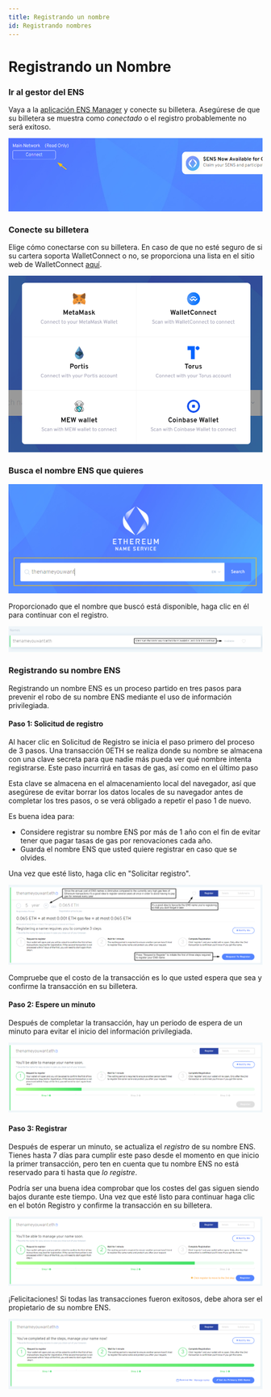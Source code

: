 ```yaml
---
title: Registrando un nombre
id: Registrando nombres
---
```


# Registrando un Nombre

### Ir al gestor del ENS

Vaya a la [aplicación ENS Manager](https://app.ens.domains) y conecte su billetera. Asegúrese de que su billetera se muestra como _conectado_ o el registro probablemente no será exitoso.

![Connecting to the manager app. Step 1.](./img/register-1.png "Connect your wallet by selecting the Connect button.")

### Conecte su billetera

Elige cómo conectarse con su billetera. En caso de que no esté seguro de si su cartera soporta WalletConnect o no, se proporciona una lista en el sitio web de WalletConnect [aquí](https://walletconnect.com/registry/wallets).


![Connecting to the manager app. Step 2](./img/register-2.png "Connect using your wallet or the Wallet Connect service")

### Busca el nombre ENS que quieres

![Serching for an ENS Name](./img/register-3.png "Search for an ENS Name to check availability.")


Proporcionado que el nombre que buscó está disponible, haga clic en él para continuar con el registro.

![Checking ENS Name availability](./img/register-4.png "If the name is available it will display this on the right side of the screen.")


### Registrando su nombre ENS

Registrando un nombre ENS es un proceso partido en tres pasos para prevenir el robo de su nombre ENS mediante el uso de información privilegiada.

#### Paso 1: Solicitud de registro

Al hacer clic en Solicitud de Registro se inicia el paso primero del proceso de 3 pasos. Una transacción 0ETH se realiza donde su nombre se almacena con una clave secreta para que nadie más pueda ver qué nombre intenta registrarse. Este paso incurrirá en tasas de gas, así como en el último paso

Esta clave se almacena en el almacenamiento local del navegador, así que asegúrese de evitar borrar los datos locales de su navegador antes de completar los tres pasos, o se verá obligado a repetir el paso 1 de nuevo.


Es buena idea para:

* Considere registrar su nombre ENS por más de 1 año con el fin de evitar tener que pagar tasas de gas por renovaciones cada año.
* Guarda el nombre ENS que usted quiere registrar en caso que se olvides.

Una vez que esté listo, haga clic en "Solicitar registro".


![Registering your ENS Name. Step 1](./img/register-5.png "Select the number of years you want to register for.")

Compruebe que el costo de la transacción es lo que usted espera que sea y confirme la transacción en su billetera.

#### Paso 2: Espere un minuto

Después de completar la transacción, hay un periodo de espera de un minuto para evitar el inicio del información privilegiada.

![Registering your ENS Name. Step 2](./img/register-6.png "Wait one minute after you request to register.")

#### Paso 3: Registrar

Después de esperar un minuto, se actualiza el _registro_ de su nombre ENS. Tienes hasta 7 días para cumplir este paso desde el momento en que inicio la primer transacción, pero ten en cuenta que tu nombre ENS no está reservado para ti hasta que _lo registre_.

Podría ser una buena idea comprobar que los costes del gas siguen siendo bajos durante este tiempo. Una vez que esté listo para continuar haga clic en el botón Registro y confirme la transacción en su billetera.


![Registering your ENS Name. Step 3](./img/register-7.png "After waiting one minutes, select Register, and approve the transaction in your wallet.")

¡Felicitaciones! Si todas las transacciones fueron exitosos, debe ahora ser el propietario de su nombre ENS.

![Your name is registered](./img/register-8.png "After the transaction is approved on the blockchain, it is now your new ENS Name!")
 